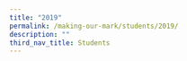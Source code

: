 ```yaml
---
title: "2019"
permalink: /making-our-mark/students/2019/
description: ""
third_nav_title: Students
---
```

